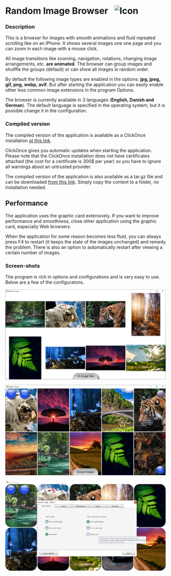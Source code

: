 # Random Image Browser &nbsp; ![Icon](src/Resources/butterfly.ico?raw=true)

### Description

This is a browser for images with smooth animations and fluid repeated scrolling like on an iPhone. It shows several images one one page and you can zoom in each image with a mouse click.

All image transitions like zooming, navigation, rotations, changing image arrangements, etc. **are animated**. The browser can group images and shulffle the groups (default) or can show all images in random order.

By default the following image types are enabled in the options:
**jpg, jpeg, gif, png, webp, avif**.
But after starting the application you can easily enable other less common image extensions in the program Options.

The browser is currently available in 3 languages (**English, Danish and German**). The default language is specified
in the operating system, but it is possible change it in the configuration.

### Compiled version

The compiled version of the application is available as a ClickOnce installation [at this link](https://htmlpreview.github.io/?https://raw.githubusercontent.com/RadekBuczkowski/random_image_browser/main/ClickOnce/Publish.html).

ClickOnce gives you automatic updates when starting the application. Please note that the ClickOnce installation does not have certificates attached
(the cost for a certificate is 300$ per year) so you have to ignore all warnings about an untrusted provider.

The compiled version of the application is also available as a tar.gz file and can be downloaded [from this link](https://raw.githubusercontent.com/RadekBuczkowski/random_image_browser/main/publish/RandomImageBrowser.tar.gz). Simply copy the content to a folder, no installation needed.

## Performance

The application uses the graphic card extensively. If you want to improve performance and smoothness, close other application using the graphic card, 
especially Web browsers.

When the application for some reason becomes less fluid, you can always press F4 to restart (it keeps the state of the images unchanged) and remedy the problem. There is also an option to automatically restart after viewing a certain number of images.

### Screen-shots

The program is rich in options and configurations and is very easy to use. Below are a few of the configuratons.

![Icon](demo/demo1.jpg?raw=true)

![Icon](demo/demo2.jpg?raw=true)

![Icon](demo/demo3.jpg?raw=true)

